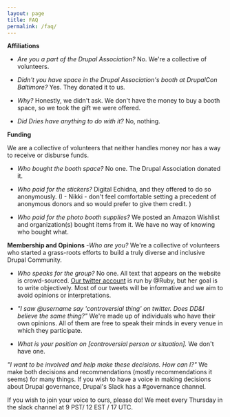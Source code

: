 ```yaml
---
layout: page
title: FAQ
permalink: /faq/
---
```


**Affiliations**
- _Are you a part of the Drupal Association?_
No. We're a collective of volunteers.

- _Didn't you have space in the Drupal Association's booth at DrupalCon Baltimore?_
Yes. They donated it to us.

- _Why?_
Honestly, we didn't ask. We don't have the money to buy a booth space, so we took the gift we were offered.

- _Did Dries have anything to do with it?_
No, nothing.

**Funding**

We are a collective of volunteers that neither handles money nor has a way to receive or disburse funds.

- _Who bought the booth space?_
No one. The Drupal Association donated it.

- _Who paid for the stickers?_
Digital Echidna, and they offered to do so anonymously.  (I - Nikki - don't feel comfortable setting a precedent of anonymous donors and so would prefer to give them credit. )

- _Who paid for the photo booth supplies?_
We posted an Amazon Wishlist and organization(s) bought items from it.  We have no way of knowing who bought what.

**Membership and Opinions**
-_Who are you?_
We're a collective of volunteers who started a grass-roots efforts to build a truly diverse and inclusive Drupal Community.

- _Who speaks for the group?_
No one. All text that appears on the website is crowd-sourced. [Our twitter account](twitter.com/drupaldiversity "Our twitter account") is run by @Ruby, but her goal is to write objectively. Most of our tweets will be informative and we aim to avoid opinions or interpretations.

- _"I saw @username say 'controversial thing' on twitter. Does DD&I believe the same thing?"_
We're made up of individuals who have their own opinions.  All of them are free to speak their minds in every venue in which they participate.

- _What is your position on [controversial person or situation]._
We don't have one.

_"I want to be involved and help make these decisions. How can I?"_
We make both decisions and recommendations (mostly recommendations it seems) for many things.  If you wish to have a voice in making decisions about Drupal governance, Drupal's Slack has a #governance channel.

If you wish to join your voice to ours, please do! We meet every Thursday in the slack channel at 9 PST/ 12 EST / 17 UTC.
